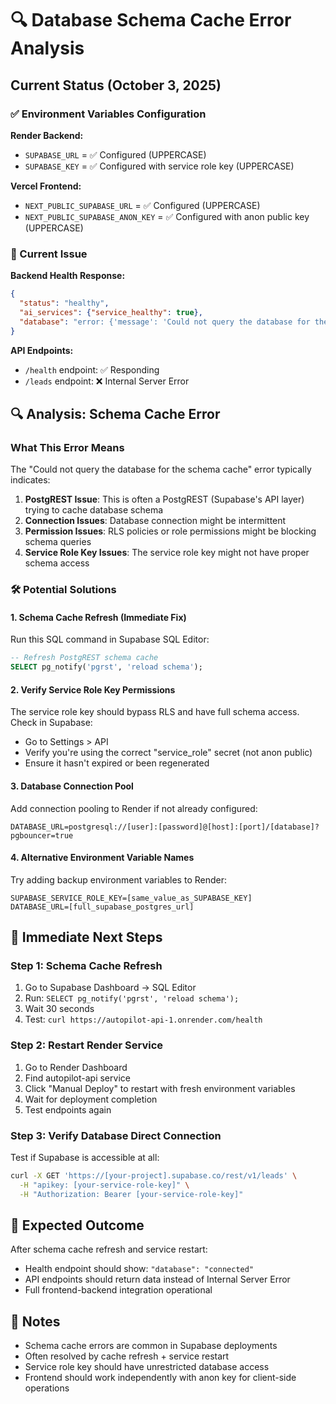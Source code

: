 # 🔍 Database Schema Cache Error Analysis

## Current Status (October 3, 2025)

### ✅ Environment Variables Configuration
**Render Backend:**
- `SUPABASE_URL` = ✅ Configured (UPPERCASE)
- `SUPABASE_KEY` = ✅ Configured with service role key (UPPERCASE)

**Vercel Frontend:**
- `NEXT_PUBLIC_SUPABASE_URL` = ✅ Configured (UPPERCASE)
- `NEXT_PUBLIC_SUPABASE_ANON_KEY` = ✅ Configured with anon public key (UPPERCASE)

### 🚨 Current Issue
**Backend Health Response:**
```json
{
  "status": "healthy",
  "ai_services": {"service_healthy": true},
  "database": "error: {'message': 'Could not query the database for the schema cache. Retrying.', ...}"
}
```

**API Endpoints:**
- `/health` endpoint: ✅ Responding
- `/leads` endpoint: ❌ Internal Server Error

## 🔍 Analysis: Schema Cache Error

### What This Error Means
The "Could not query the database for the schema cache" error typically indicates:

1. **PostgREST Issue**: This is often a PostgREST (Supabase's API layer) trying to cache database schema
2. **Connection Issues**: Database connection might be intermittent
3. **Permission Issues**: RLS policies or role permissions might be blocking schema queries
4. **Service Role Key Issues**: The service role key might not have proper schema access

### 🛠️ Potential Solutions

#### 1. Schema Cache Refresh (Immediate Fix)
Run this SQL command in Supabase SQL Editor:
```sql
-- Refresh PostgREST schema cache
SELECT pg_notify('pgrst', 'reload schema');
```

#### 2. Verify Service Role Key Permissions
The service role key should bypass RLS and have full schema access. Check in Supabase:
- Go to Settings > API
- Verify you're using the correct "service_role" secret (not anon public)
- Ensure it hasn't expired or been regenerated

#### 3. Database Connection Pool
Add connection pooling to Render if not already configured:
```
DATABASE_URL=postgresql://[user]:[password]@[host]:[port]/[database]?pgbouncer=true
```

#### 4. Alternative Environment Variable Names
Try adding backup environment variables to Render:
```
SUPABASE_SERVICE_ROLE_KEY=[same_value_as_SUPABASE_KEY]
DATABASE_URL=[full_supabase_postgres_url]
```

## 🎯 Immediate Next Steps

### Step 1: Schema Cache Refresh
1. Go to Supabase Dashboard → SQL Editor
2. Run: `SELECT pg_notify('pgrst', 'reload schema');`
3. Wait 30 seconds
4. Test: `curl https://autopilot-api-1.onrender.com/health`

### Step 2: Restart Render Service
1. Go to Render Dashboard
2. Find autopilot-api service
3. Click "Manual Deploy" to restart with fresh environment variables
4. Wait for deployment completion
5. Test endpoints again

### Step 3: Verify Database Direct Connection
Test if Supabase is accessible at all:
```bash
curl -X GET 'https://[your-project].supabase.co/rest/v1/leads' \
  -H "apikey: [your-service-role-key]" \
  -H "Authorization: Bearer [your-service-role-key]"
```

## 🔮 Expected Outcome
After schema cache refresh and service restart:
- Health endpoint should show: `"database": "connected"`
- API endpoints should return data instead of Internal Server Error
- Full frontend-backend integration operational

## 📝 Notes
- Schema cache errors are common in Supabase deployments
- Often resolved by cache refresh + service restart
- Service role key should have unrestricted database access
- Frontend should work independently with anon key for client-side operations